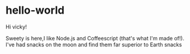 # hello-world

Hi vicky!

Sweety is here,I like Node.js and Coffeescript (that's what I'm made of!).
I've had snacks on the moon and find them far superior to Earth snacks
